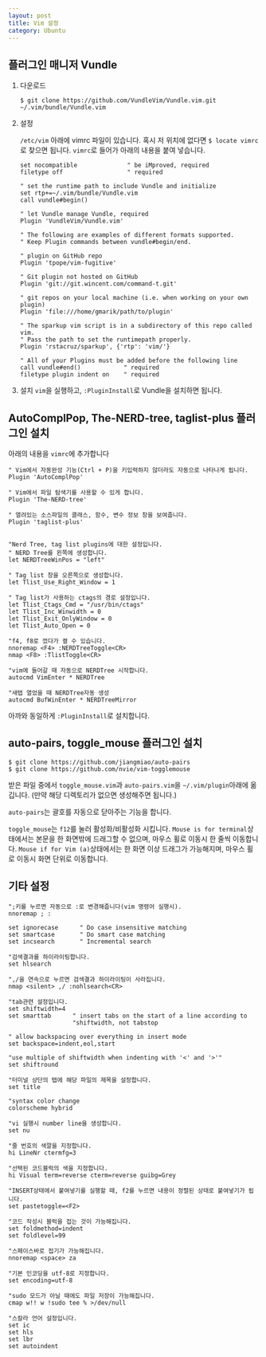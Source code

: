 ```yaml
---
layout: post
title: Vim 설정
category: Ubuntu
---
```


## 플러그인 매니저 Vundle

1. 다운로드
    ```
    $ git clone https://github.com/VundleVim/Vundle.vim.git ~/.vim/bundle/Vundle.vim
    ```
2. 설정  

    `/etc/vim` 아래에 vimrc 파일이 있습니다. 혹시 저 위치에 없다면 `$ locate vimrc`로 찾으면 됩니다. `vimrc`로 들어가 아래의 내용을 붙여 넣습니다.

    ```vim
    set nocompatible              " be iMproved, required
    filetype off                  " required

    " set the runtime path to include Vundle and initialize
    set rtp+=~/.vim/bundle/Vundle.vim
    call vundle#begin()

    " let Vundle manage Vundle, required
    Plugin 'VundleVim/Vundle.vim'

    " The following are examples of different formats supported.
    " Keep Plugin commands between vundle#begin/end.

    " plugin on GitHub repo
    Plugin 'tpope/vim-fugitive'

    " Git plugin not hosted on GitHub
    Plugin 'git://git.wincent.com/command-t.git'

    " git repos on your local machine (i.e. when working on your own plugin)
    Plugin 'file:///home/gmarik/path/to/plugin'

    " The sparkup vim script is in a subdirectory of this repo called vim.
    " Pass the path to set the runtimepath properly.
    Plugin 'rstacruz/sparkup', {'rtp': 'vim/'}

    " All of your Plugins must be added before the following line
    call vundle#end()            " required
    filetype plugin indent on    " required
    ```
3. 설치
    `vim`을 실행하고, `:PluginInstall`로 Vundle을 설치하면 됩니다.


## AutoComplPop, The-NERD-tree, taglist-plus 플러그인 설치

아래의 내용을 `vimrc`에 추가합니다
```vim
" Vim에서 자동완성 기능(Ctrl + P)을 키입력하지 않더라도 자동으로 나타나게 됩니다.
Plugin 'AutoComplPop'

" Vim에서 파일 탐색기를 사용할 수 있게 합니다.
Plugin 'The-NERD-tree'

" 열려있는 소스파일의 클래스, 함수, 변수 정보 창을 보여줍니다.
Plugin 'taglist-plus'


"Nerd Tree, tag list plugins에 대한 설정입니다.
" NERD Tree를 왼쪽에 생성합니다.
let NERDTreeWinPos = "left"

" Tag list 창을 오른쪽으로 생성합니다.
let Tlist_Use_Right_Window = 1

" Tag list가 사용하는 ctags의 경로 설정입니다.
let Tlist_Ctags_Cmd = "/usr/bin/ctags"
let Tlist_Inc_Winwidth = 0
let Tlist_Exit_OnlyWindow = 0
let Tlist_Auto_Open = 0

"f4, f8로 껐다가 켤 수 있습니다.
nnoremap <F4> :NERDTreeToggle<CR>
nmap <F8> :TlistToggle<CR>

"vim에 들어갈 때 자동으로 NERDTree 시작합니다.
autocmd VimEnter * NERDTree

"새탭 열었을 때 NERDTree자동 생성
autocmd BufWinEnter * NERDTreeMirror
```

아까와 동일하게 `:PluginInstall`로 설치합니다.

## auto-pairs, toggle_mouse 플러그인 설치
```
$ git clone https://github.com/jiangmiao/auto-pairs
$ git clone https://github.com/nvie/vim-togglemouse
```
받은 파일 중에서 `toggle_mouse.vim`과 `auto-pairs.vim`을 `~/.vim/plugin`아래에 옮깁니다. (만약 해당 디렉토리가 없으면 생성해주면 됩니다.)  

`auto-pairs`는 괄호를 자동으로 닫아주는 기능을 합니다.  

`toggle_mouse`는 `f12`를 눌러 활성화/비활성화 시킵니다. `Mouse is for terminal`상태에서는 본문을 한 화면밖에 드래그할 수 없으며, 마우스 휠로 이동시 한 줄씩 이동합니다. `Mouse if for Vim (a)`상태에서는 한 화면 이상 드래그가 가능해지며, 마우스 휠로 이동시 화면 단위로 이동합니다.  

## 기타 설정

```vim
";키를 누르면 자동으로 :로 변경해줍니다(vim 명령어 실행시).
nnoremap ; :

set ignorecase      " Do case insensitive matching
set smartcase       " Do smart case matching
set incsearch       " Incremental search

"검색결과를 하이라이팅합니다.
set hlsearch

",/을 연속으로 누르면 검색결과 하이라이팅이 사라집니다.
nmap <silent> ,/ :nohlsearch<CR>

"tab관련 설정입니다.
set shiftwidth=4
set smarttab      " insert tabs on the start of a line according to
                  "shiftwidth, not tabstop

" allow backspacing over everything in insert mode
set backspace=indent,eol,start

"use multiple of shiftwidth when indenting with '<' and '>'"
set shiftround

"터미널 상단의 탭에 해당 파일의 제목을 설정합니다.
set title

"syntax color change
colorscheme hybrid

"vi 실행시 number line을 생성합니다.
set nu

"줄 번호의 색깔을 지정합니다.
hi LineNr ctermfg=3

"선택된 코드블럭의 색을 지정합니다.
hi Visual term=reverse cterm=reverse guibg=Grey

"INSERT상태에서 붙여넣기를 실행할 때, f2를 누르면 내용이 정렬된 상태로 붙여넣기가 됩니다.
set pastetoggle=<F2>

"코드 작성시 블럭을 접는 것이 가능해집니다.
set foldmethod=indent
set foldlevel=99

"스페이스바로 접기가 가능해집니다.
nnoremap <space> za

"기본 인코딩을 utf-8로 지정합니다.
set encoding=utf-8

"sudo 모드가 아닐 때에도 파일 저장이 가능해집니다.
cmap w!! w !sudo tee % >/dev/null

"스칼라 언어 설정입니다.
set ic
set hls
set lbr
set autoindent
```
